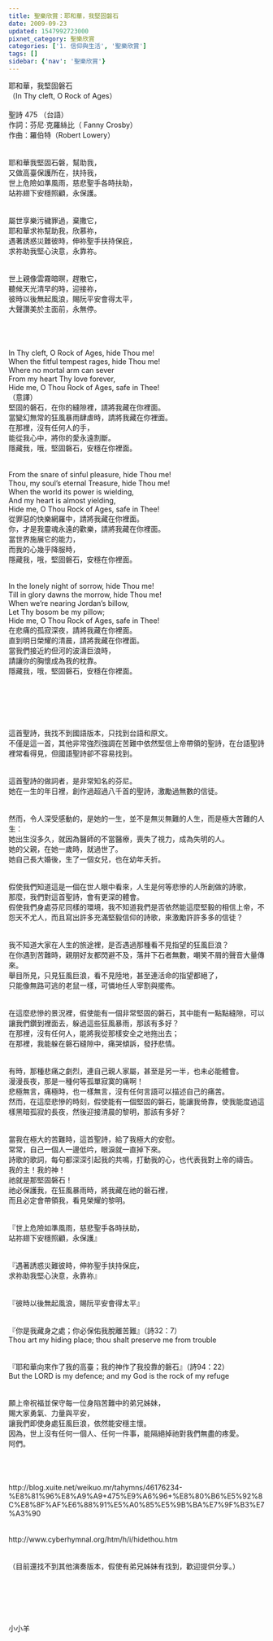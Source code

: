 ```yaml
---
title: 聖樂欣賞：耶和華，我堅固磐石
date: 2009-09-23
updated: 1547992723000
pixnet_category: 聖樂欣賞
categories: ['1. 信仰與生活', '聖樂欣賞']
tags: []
sidebar: {'nav': '聖樂欣賞'}
---
```


<p>耶和華，我堅固磐石<br/>（In Thy cleft, O Rock of Ages）<br/><!--more--><br/>聖詩 475 （台語）<br/>作詞：芬尼‧克羅絲比（ Fanny Crosby）<br/>作曲：羅伯特（Robert Lowery）<br/><br/><br/>耶和華我堅固石磐，幫助我，<br/>又做高臺保護所在，扶持我，<br/>世上危險如準風雨，慈悲聖手各時扶助，<br/>站祢翅下安穩照顧，永保護。<br/><br/><br/>屬世享樂污穢罪過，棄撒它，<br/>耶和華求祢幫助我，欣慕祢，<br/>遇著誘惑災難彼時，伸祢聖手扶持保庇，<br/>求祢助我堅心決意，永靠祢。<br/><br/><br/>世上親像雲霧暗暝，趕散它，<br/>聽候天光清早的時，迎接祢，<br/>彼時以後無起風浪，賜阮平安會得太平，<br/>大聲讚美於主面前，永無停。<br/><br/><br/><br/><br/>In Thy cleft, O Rock of Ages, hide Thou me!<br/>When the fitful tempest rages, hide Thou me!<br/>Where no mortal arm can sever<br/>From my heart Thy love forever,<br/>Hide me, O Thou Rock of Ages, safe in Thee!<br/>（意譯）<br/>堅固的磐石，在你的縫隙裡，請將我藏在你裡面。<br/>當變幻無常的狂風暴雨肆虐時，請將我藏在你裡面。<br/>在那裡，沒有任何人的手，<br/>能從我心中，將你的愛永遠割斷。<br/>隱藏我，哦，堅固磐石，安穩在你裡面。<br/><br/><br/>From the snare of sinful pleasure, hide Thou me!<br/>Thou, my soul’s eternal Treasure, hide Thou me!<br/>When the world its power is wielding,<br/>And my heart is almost yielding,<br/>Hide me, O Thou Rock of Ages, safe in Thee!<br/>從罪惡的快樂網羅中，請將我藏在你裡面。<br/>你，才是我靈魂永遠的歡樂，請將我藏在你裡面。<br/>當世界施展它的能力，<br/>而我的心幾乎降服時，<br/>隱藏我，哦，堅固磐石，安穩在你裡面。<br/><br/><br/>In the lonely night of sorrow, hide Thou me!<br/>Till in glory dawns the morrow, hide Thou me!<br/>When we’re nearing Jordan’s billow,<br/>Let Thy bosom be my pillow;<br/>Hide me, O Thou Rock of Ages, safe in Thee!<br/>在悲痛的孤寂深夜，請將我藏在你裡面。<br/>直到明日榮耀的清晨，請將我藏在你裡面。<br/>當我們接近約但河的波濤巨浪時，<br/>請讓你的胸懷成為我的枕靠。<br/>隱藏我，哦，堅固磐石，安穩在你裡面。<br/><br/><br/><br/><br/><br/><br/>這首聖詩，我找不到國語版本，只找到台語和原文。<br/>不僅是這一首，其他非常強烈強調在苦難中依然堅信上帝帶領的聖詩，在台語聖詩裡常看得見，但國語聖詩卻不容易找到。<br/><br/><br/>這首聖詩的做詞者，是非常知名的芬尼。<br/>她在一生的年日裡，創作過超過八千首的聖詩，激勵過無數的信徒。<br/><br/><br/>然而，令人深受感動的，是她的一生，並不是無災無難的人生，而是極大苦難的人生：<br/>她出生沒多久，就因為醫師的不當醫療，喪失了視力，成為失明的人。<br/>她的父親，在她一歲時，就過世了。<br/>她自己長大婚後，生了一個女兒，也在幼年夭折。<br/><br/><br/>假使我們知道這是一個在世人眼中看來，人生是何等悲慘的人所創做的詩歌，<br/>那麼，我們對這首聖詩，會有更深的體會。<br/>假使我們身處芬尼同樣的環境，我不知道我們是否依然能這麼堅毅的相信上帝，不怨天不尤人，而且寫出許多充滿堅毅信仰的詩歌，來激勵許許多多的信徒？<br/><br/><br/>我不知道大家在人生的旅途裡，是否遇過那種看不見指望的狂風巨浪？<br/>在你遇到苦難時，親朋好友都閃避不及，落井下石者無數，嘲笑不屑的聲音大量傳來。<br/>舉目所見，只見狂風巨浪，看不見陸地，甚至連活命的指望都絕了，<br/>只能像無路可逃的老鼠一樣，可憐地任人宰割與擺佈。<br/><br/><br/>在這麼悲慘的景況裡，假使能有一個非常堅固的磐石，其中能有一點點縫隙，可以讓我們鑽到裡面去，躲過這些狂風暴雨，那該有多好？<br/>在那裡，沒有任何人，能將我從那樣安全之地拖出去；<br/>在那裡，我能躲在磐石縫隙中，痛哭傾訴，發抒悲情。<br/><br/><br/>有時，那種悲痛之劇烈，連自己親人家屬，甚至是另一半，也未必能體會。<br/>漫漫長夜，那是一種何等孤單寂寞的痛啊！<br/>悲極無言，痛極時，也一樣無言，沒有任何言語可以描述自己的痛苦。<br/>然而，在這麼悲慘的時刻，假使能有一個堅固的磐石，能讓我倚靠，使我能度過這樣黑暗孤寂的長夜，然後迎接清晨的黎明，那該有多好？<br/><br/><br/>當我在極大的苦難時，這首聖詩，給了我極大的安慰。<br/>常常，自己一個人一邊低吟，眼淚就一直掉下來。<br/>詩歌的歌詞，每句都深深引起我的共鳴，打動我的心，也代表我對上帝的禱告。<br/>我的主！我的神！<br/>祂就是那堅固磐石！<br/>祂必保護我，在狂風暴雨時，將我藏在祂的磐石裡，<br/>而且必定會帶領我，看見榮耀的黎明。<br/><br/><br/>『世上危險如準風雨，慈悲聖手各時扶助，<br/>站祢翅下安穩照顧，永保護』<br/><br/><br/>『遇著誘惑災難彼時，伸祢聖手扶持保庇，<br/>求祢助我堅心決意，永靠祢』<br/><br/><br/>『彼時以後無起風浪，賜阮平安會得太平』<br/><br/><br/>『你是我藏身之處；你必保佑我脫離苦難』（詩32：7）<br/>Thou art my hiding place; thou shalt preserve me from trouble<br/><br/><br/>『耶和華向來作了我的高臺；我的神作了我投靠的磐石』（詩94：22）<br/>But the LORD is my defence; and my God is the rock of my refuge<br/><br/><br/>願上帝祝福並保守每一位身陷苦難中的弟兄姊妹，<br/>賜大家勇氣、力量與平安，<br/>讓我們即使身處狂風巨浪，依然能安穩主懷。<br/>因為，世上沒有任何一個人、任何一件事，能隔絕掉祂對我們無盡的疼愛。<br/>阿們。<br/><br/><br/><br/><br/>http://blog.xuite.net/weikuo.mr/tahymns/46176234-%E8%81%96%E8%A9%A9+475%E9%A6%96+%E8%80%B6%E5%92%8C%E8%8F%AF%E6%88%91%E5%A0%85%E5%9B%BA%E7%9F%B3%E7%A3%90<br/><br/><br/>http://www.cyberhymnal.org/htm/h/i/hidethou.htm<br/><br/><br/>（目前還找不到其他演奏版本，假使有弟兄姊妹有找到，歡迎提供分享。）<br/><br/><br/><br/><br/><br/><br/>小小羊<br/></p>